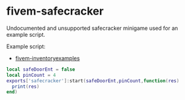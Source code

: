 # fivem-safecracker
Undocumented and unsupported safecracker minigame used for an example script.

Example script:
- [fivem-inventoryexamples](https://github.com/meta-hub/fivem-inventoryexamples)

```lua
local safeDoorEnt = false
local pinCount = 4
exports['safecracker']:start(safeDoorEnt,pinCount,function(res)
  print(res)
end)
```
